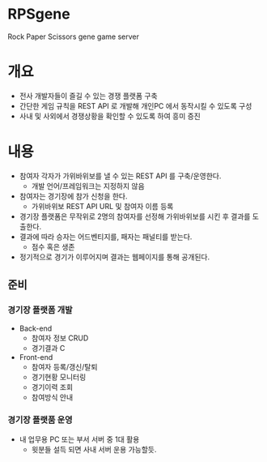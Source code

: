 # RPSgene
Rock Paper Scissors gene game server
# 개요
- 전사 개발자들이 즐길 수 있는 경쟁 플랫폼 구축
- 간단한 게임 규칙을 REST API 로 개발해 개인PC 에서 동작시킬 수 있도록 구성
- 사내 및 사외에서 경쟁상황을 확인할 수 있도록 하여 흥미 증진
# 내용
- 참여자 각자가 가위바위보를 낼 수 있는 REST API 를 구축/운영한다.
  - 개발 언어/프레임워크는 지정하지 않음
- 참여자는 경기장에 참가 신청을 한다.
  - 가위바위보 REST API URL 및 참여자 이름 등록
- 경기장 플랫폼은 무작위로 2명의 참여자를 선정해 가위바위보를 시킨 후 결과를 도출한다.
- 결과에 따라 승자는 어드벤티지를, 패자는 패널티를 받는다.
  - 점수 혹은 생존
- 정기적으로 경기가 이루어지며 결과는 웹페이지를 통해 공개된다.
## 준비
### 경기장 플랫폼 개발
- Back-end
  - 참여자 정보 CRUD
  - 경기결과 C
- Front-end   
  - 참여자 등록/갱신/탈퇴
  - 경기현황 모니터링
  - 경기이력 조회
  - 참여방식 안내
### 경기장 플랫품 운영
- 내 업무용 PC 또는 부서 서버 중 1대 활용
  - 윗분들 설득 되면 사내 서버 운용 가능할듯.
